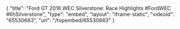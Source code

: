 {
    "title": "Ford GT 2016 WEC Silverstone: Race Highlights #FordWEC #6hSilverstone",
    "type": "embed",
    "layout": "iframe-static",
    "videoId": "65530683",
    "url": "\/tvpembed\/65530683"
}